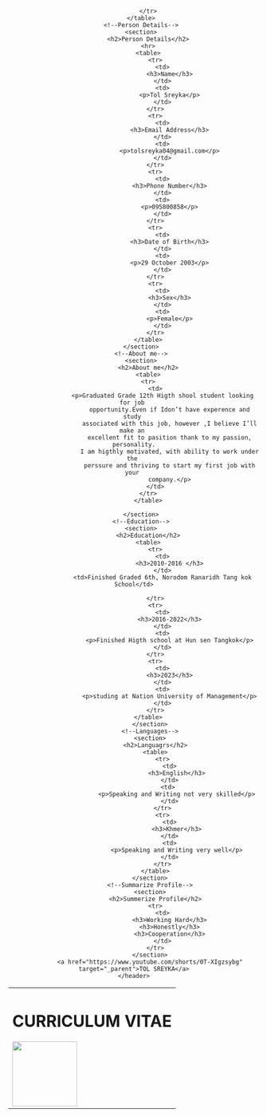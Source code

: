 <!DOCTYPE html>
<html lang="en">
    
<body>
    <!--header-->
    <header>
        <br>
        <table>
            <tr>
                <td>
                    <h1>CURRICULUM  VITAE</h1>
                   <img src="D:\_DSC0572.JPG" alt="" width="130px">
                </td>
                
            </tr>
        </table>
        <!--Person Details-->
        <section>
            <h2>Person Details</h2>
            <hr>
            <table>
                <tr>
                    <td>
                        <h3>Name</h3>
                    </td>
                    <td>
                        <p>Tol Sreyka</p>
                    </td>
                </tr>
                <tr>
                    <td>
                        <h3>Email Address</h3>
                    </td>
                    <td>
                        <p>tolsreyka04@gmail.com</p>
                    </td>
                </tr>
                <tr>
                    <td>
                        <h3>Phone Number</h3>
                    </td>
                    <td>
                        <p>095800858</p>
                    </td>
                </tr>
                <tr>
                    <td>
                        <h3>Date of Birth</h3>
                    </td>
                    <td>
                        <p>29 October 2003</p>
                    </td>
                </tr>
                <tr>
                    <td>
                        <h3>Sex</h3>
                    </td>
                    <td>
                        <p>Female</p>
                    </td>
                </tr>
            </table>
        </section>
        <!--About me-->
        <section>
            <h2>About me</h2>
            <table>
            <tr>
                <td>
                    <p>Graduated Grade 12th Higth shool student looking for job 
                        opportunity.Even if Idon’t have experence and study 
                        associated with this job, however ,I believe I’ll make an 
                        excellent fit to pasition thank to my passion, personality.
                        I am higthly motivated, with ability to work under the 
                        perssure and thriving to start my first job with your 
                        company.</p>
                </td>
            </tr>
            </table>
            
        </section>
        <!--Education-->
        <section>
            <h2>Education</h2>
            <table>
                <tr>
                    <td>
                        <h3>2010-2016 </h3>
                    </td>
                    <td>Finished Graded 6th, Norodom Ranaridh Tang kok School</td>

                </tr>
                <tr>
                    <td>
                        <h3>2016-2022</h3>
                    </td>
                    <td>
                        <p>Finished Higth school at Hun sen Tangkok</p>
                    </td>
                </tr>
                <tr>
                    <td>
                        <h3>2023</h3>
                    </td>
                    <td>
                        <p>studing at Nation University of Management</p>
                    </td>
                </tr>
            </table>
             </section>
             <!--Languages-->
             <section>
                <h2>Languagrs</h2>
                <table>
                    <tr>
                        <td>
                            <h3>English</h3>
                        </td>
                        <td> 
                            <p>Speaking and Writing not very skilled</p>
                        </td>
                    </tr>
                    <tr>
                        <td>
                            <h3>Khmer</h3>
                        </td>
                        <td>
                            <p>Speaking and Writing very well</p>
                        </td>
                    </tr>
                </table>
             </section>
             <!--Summarize Profile-->
             <section>
                <h2>Summerize Profile</h2>
                <tr>
                    <td>
                        <h3>Working Hard</h3>
                        <h3>Honestly</h3>
                        <h3>Cooperation</h3>
                    </td>
                </tr>
             </section>
             <a href="https://www.youtube.com/shorts/0T-XIgzsybg" target="_parent">TOL SREYKA</a>
    </header>
</body>
</html>
